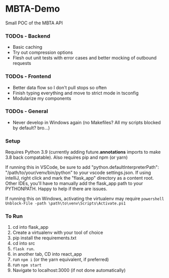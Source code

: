 # MBTA-Demo
Small POC of the MBTA API

### TODOs - Backend
- Basic caching
- Try out compression options
- Flesh out unit tests with error cases and better mocking of outbound requests

### TODOs - Frontend
- Better data flow so I don't pull stops so often
- Finish typing everything and move to strict mode in tsconfig
- Modularize my components

### TODOs - General
- Never develop in Windows again (no Makefiles? All my scripts blocked by default? bro...)

### Setup
Requires Python 3.9 (currently adding future.__annotations__ imports to make 3.8 back compatable). Also requires pip and npm (or yarn)

If running this in VSCode, be sure to add "python.defaultInterpreterPath": "/path/to/your/venv/bin/python" to your vscode settings.json. If using intelliJ, right click and mark the "flask_app" directory as a content root. Other IDEs, you'll have to manually add the flask_app path to your PYTHONPATH. Happy to help if there are issues.

If running this on Windows, activating the virtualenv may require `powershell Unblock-File -path \path\to\venv\Scripts\Activate.ps1`

### To Run
1. cd into flask_app
2. Create a virtualenv with your tool of choice
3. pip install the requirements.txt
4. cd into src
5. `flask run`.
6. in another tab, CD into react_app
7. run `npm i` (or the yarn equivalent, if preferred)
8. run `npm start`
9. Navigate to localhost:3000 (if not done automatically)

